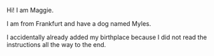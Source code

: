 Hi! I am Maggie.

I am from Frankfurt and have a dog named Myles. 

I accidentally already added my birthplace because I did not read the instructions all the way to the end. 
